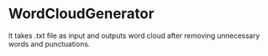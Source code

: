 # WordCloudGenerator
It takes .txt file as input and outputs word cloud after removing unnecessary words and punctuations.
